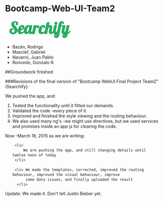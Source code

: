 
# Bootcamp-Web-UI-Team2

![logo](assets/Team2Logo.png "Team 2's Searchify logo" )

   <ul>


   <li> Bazán, Rodrigo </li>


   <li> Masclef, Gabriel</li>


   <li> Navarro, Juan Pablo</li>

   <li>Roncedo, Gonzalo R.</li>


 </ul>





##Groundwork finished

###Revisions of the final version of "Bootcamp WebUI Final Project Team2" (Searchify):





We pushed the app, and:



<ol>

  

<li> Tested the  functionality until it fitted our demands.</li>

<li> Validated the code -every piece of it.</li>  

<li> Improved and finished the style viewing and the routing behaviour.</li>

  

<li> We also used many ng's -we might use directives, but we used services and promises inside an app js for clearing the code.</li>



</ol>



Now -March 18, 2015 as we are writing:

  

<ul>
  
  
     <li> 
         We are pushing the app, and still changing details until twelve noon of today
     </li>
     
     <li> We made the templates, corrected, improved the routing behaviour, improved the visual behaviour, improve
          some data issues, and finally uploaded the result
      </li>

</ul>


Update: We made it. Don't tell Justin Bieber yet.
